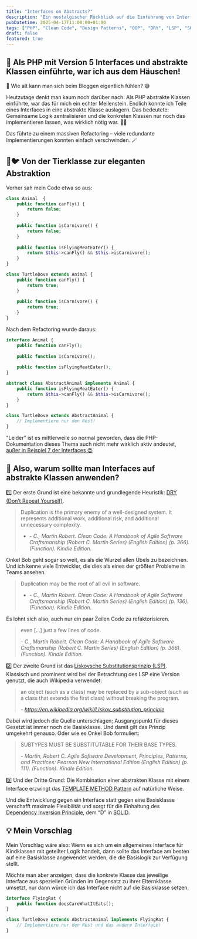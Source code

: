 ```yaml
---
title: "Interfaces on Abstracts?"
description: "Ein nostalgischer Rückblick auf die Einführung von Interfaces und abstrakten Klassen in PHP 5 und deren Einfluss auf sauberen Code, DRY-Prinzipien und das Liskovsche Substitutionsprinzip."
pubDatetime: 2025-04-17T11:00:00+01:00
tags: ["PHP", "Clean Code", "Design Patterns", "OOP", "DRY", "LSP", "SOLID", "Interfaces", "Abstracts"]
draft: false
featured: true
---
```


## 🎉 Als PHP mit Version 5 Interfaces und abstrakte Klassen einführte, war ich aus dem Häuschen!

🤔 Wie alt kann man sich beim Bloggen eigentlich fühlen? 😅

Heutzutage denkt man kaum noch darüber nach: Als PHP abstrakte Klassen einführte, war das für mich ein echter Meilenstein. Endlich konnte ich Teile eines Interfaces in eine abstrakte Klasse auslagern. Das bedeutete: Gemeinsame Logik zentralisieren und die konkreten Klassen nur noch das implementieren lassen, was wirklich nötig war. 🧹✨

Das führte zu einem massiven Refactoring – viele redundante Implementierungen konnten einfach verschwinden. 🪄

## 🐢🐦 Von der Tierklasse zur eleganten Abstraktion

Vorher sah mein Code etwa so aus:

```php
class Animal  {
    public function canFly() {
        return false;
    } 
    
    public function isCarnivore() {
        return false;
    }
    
    public function isFlyingMeatEater() {
        return $this->canFly() && $this->isCarnivore();
    }
} 

class TurtleDove extends Animal {
    public function canFly() {
        return true;
    } 
    
    public function isCarnivore() {
        return true;
    }    
} 
```

Nach dem Refactoring wurde daraus:

```php
interface Animal {
    public function canFly();
   
    public function isCarnivore();
    
    public function isFlyingMeatEater();
}

abstract class AbstractAnimal implements Animal {
    public function isFlyingMeatEater() {
        return $this->canFly() && $this->isCarnivore();
    }
} 

class TurtleDove extends AbstractAnimal {
    // Implementiere nur den Rest!
} 
```

"Leider" ist es mittlerweile so normal geworden, dass die PHP-Dokumentation dieses Thema auch nicht mehr wirklich aktiv andeutet, [außer in Beispiel 7 der Interfaces 😉](https://www.php.net/manual/en/language.oop5.interfaces.php#language.oop5.interfaces.examples.ex5) 

## 🤔 Also, warum sollte man Interfaces auf abstrakte Klassen anwenden?

1️⃣ Der erste Grund ist eine bekannte und grundlegende Heuristik: [DRY (Don’t Repeat Yourself)](https://en.wikipedia.org/wiki/Don%27t_repeat_yourself).

> Duplication is the primary enemy of a well-designed system. It represents additional work, additional risk, and additional unnecessary complexity.
>
> - <cite>- C., Martin Robert. Clean Code: A Handbook of Agile Software Craftsmanship (Robert C. Martin Series) (English Edition) (p. 366). (Function). Kindle Edition.</cite>

Onkel Bob geht sogar so weit, es als die Wurzel allen Übels zu bezeichnen. Und ich kenne viele Entwickler, die dies als eines der größten Probleme in Teams ansehen.

> Duplication may be the root of all evil in software.
> 
> - <cite>- C., Martin Robert. Clean Code: A Handbook of Agile Software Craftsmanship (Robert C. Martin Series) (English Edition) (p. 136). (Function). Kindle Edition.</cite>


Es lohnt sich also, auch nur ein paar Zeilen Code zu refaktorisieren.

> even [...] just a few lines of code.
> 
> <cite>- C., Martin Robert. Clean Code: A Handbook of Agile Software Craftsmanship (Robert C. Martin Series) (English Edition) (p. 366). (Function). Kindle Edition.</cite>

2️⃣ Der zweite Grund ist das [Liskovsche Substitutionsprinzip (LSP)](https://en.wikipedia.org/wiki/Liskov_substitution_principle). Klassisch und prominent wird bei der Betrachtung des LSP eine Version genutzt, die auch Wikipedia verwendet:

> an object (such as a class) may be replaced by a sub-object (such as a class that extends the first class) without breaking the program.
> 
> <cite>- https://en.wikipedia.org/wiki/Liskov_substitution_principle</cite>

Dabei wird jedoch die Quelle unterschlagen; Ausgangspunkt für dieses Gesetzt ist immer noch die Basisklasse. Und damit gilt das Prinzip umgekehrt genauso. 
Oder wie es Onkel Bob formuliert:

> SUBTYPES MUST BE SUBSTITUTABLE FOR THEIR BASE TYPES.
>
> <cite>- Martin, Robert C. Agile Software Development, Principles, Patterns, and Practices: Pearson New International Edition (English Edition) (p. 111). (Function). Kindle Edition.</cite>

3️⃣ Und der Dritte Grund: Die Kombination einer abstrakten Klasse mit einem Interface erzwingt das [TEMPLATE METHOD Pattern](https://en.wikipedia.org/wiki/Template_method_pattern) auf natürliche Weise.

Und die Entwicklung gegen ein Interface statt gegen eine Basisklasse verschafft maximale Flexibilität und sorgt für die Einhaltung des [Dependency Inversion Principle](https://en.wikipedia.org/wiki/Dependency_inversion_principle), dem “D” in [SOLID](https://ecommerce-developer.de/solid-refactoring-als-technischer-leiter-einer-agentur/). 

## 💡 Mein Vorschlag

Mein Vorschlag wäre also: Wenn es sich um ein allgemeines Interface für Kindklassen mit geteilter Logik handelt, dann sollte das Interface am besten auf eine Basisklasse angewendet werden, die die Basislogik zur Verfügung stellt.

Möchte man aber anzeigen, dass die konkrete Klasse das jeweilige Interface aus speziellen Gründen im Gegensatz zu ihrer Elternklasse umsetzt, nur dann würde ich das Interface nicht auf die Basisklasse setzen. 

```php
interface FlyingRat {
    public function doesCareWhatItEats();
}

class TurtleDove extends AbstractAnimal implements FlyingRat {
    // Implementiere nur den Rest und das andere Interface!
} 
```